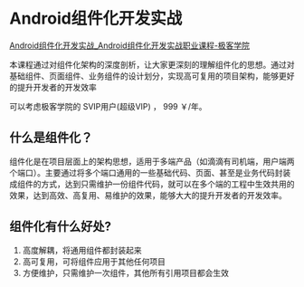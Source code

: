 # Android组件化开发实战



[Android组件化开发实战_Android组件化开发实战职业课程-极客学院](http://www.jikexueyuan.com/zhiye/course/84.html?type=18 "Android组件化开发实战_Android组件化开发实战职业课程-极客学院")



本课程通过对组件化架构的深度剖析，让大家更深刻的理解组件化的思想。通过对基础组件、页面组件、业务组件的设计划分，实现高可复用的项目架构，能够更好的提升开发者的开发效率



可以考虑极客学院的 SVIP用户(超级VIP) ， 999 ￥/年。  



## 什么是组件化？

组件化是在项目层面上的架构思想，适用于多端产品（如滴滴有司机端，用户端两个端口）。主要通过将多个端口通用的一些基础代码、页面、甚至是业务代码封装成组件的方式，达到只需维护一份组件代码，就可以在多个端的工程中生效共用的效果，达到高效、高复用、易维护的效果，能够大大的提升开发者的开发效率。

## 组件化有什么好处?

1. 高度解耦，将通用组件都封装起来
2. 高可复用，可将组件应用于其他任何项目
3. 方便维护，只需维护一次组件，其他所有引用项目都会生效







